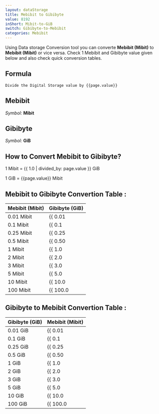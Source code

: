 ```yaml
---
layout: dataStorage
title: Mebibit to Gibibyte
value: 8192
inShort: Mibit-to-GiB
switch: Gibibyte-to-Mebibit
categories: Mebibit
---
```


Using Data storage Conversion tool you can converte **Mebibit (Mibit)** to **Mebibit (Mibit)** or vice versa. Check 1 Mebibit and Gibibyte value given below and also check quick conversion tables.

## Formula
`Divide the Digital Storage value by {{page.value}}`

## Mebibit
*Symbol:* **Mibit**

## Gibibyte
*Symbol:* **GiB**

## How to Convert Mebibit to Gibibyte?

1 Mibit = {{ 1.0 | divided_by: page.value }} GiB

1 GiB = {{page.value}} Mibit


## Mebibit to Gibibyte Convertion Table :

| Mebibit (Mibit) | Gibibyte (GiB) |
| ---- | ---- |
| 0.01 Mibit | {{ 0.01 | divided_by: page.value }} GiB |
| 0.1 Mibit | {{ 0.1 | divided_by: page.value }} GiB |
| 0.25 Mibit | {{ 0.25 | divided_by: page.value }} GiB |
| 0.5 Mibit | {{ 0.50 | divided_by: page.value }} GiB |
| 1 Mibit | {{ 1.0 | divided_by: page.value }} GiB |
| 2 Mibit | {{ 2.0 | divided_by: page.value }} GiB |
| 3 Mibit | {{ 3.0 | divided_by: page.value }} GiB |
| 5 Mibit | {{ 5.0 | divided_by: page.value }} GiB |
| 10 Mibit | {{ 10.0 | divided_by: page.value }} GiB |
| 100 Mibit | {{ 100.0 | divided_by: page.value }} GiB |

## Gibibyte to Mebibit Convertion Table :

| Gibibyte (GiB) | Mebibit (Mibit) |
| ---- | ---- |
| 0.01 GiB | {{ 0.01 | times: page.value }} Mibit |
| 0.1 GiB | {{ 0.1 | times: page.value }} Mibit |
| 0.25 GiB | {{ 0.25 | times: page.value }} Mibit |
| 0.5 GiB | {{ 0.50 | times: page.value }} Mibit |
| 1 GiB | {{ 1.0 | times: page.value }} Mibit |
| 2 GiB | {{ 2.0 | times: page.value }} Mibit |
| 3 GiB | {{ 3.0 | times: page.value }} Mibit |
| 5 GiB | {{ 5.0 | times: page.value }} Mibit |
| 10 GiB | {{ 10.0 | times: page.value }} Mibit |
| 100 GiB | {{ 100.0 | times: page.value }} Mibit |


<script>
document.getElementById('selectInput')[7].selected = true
document.getElementById('selectOutput')[13].selected = true
</script>
